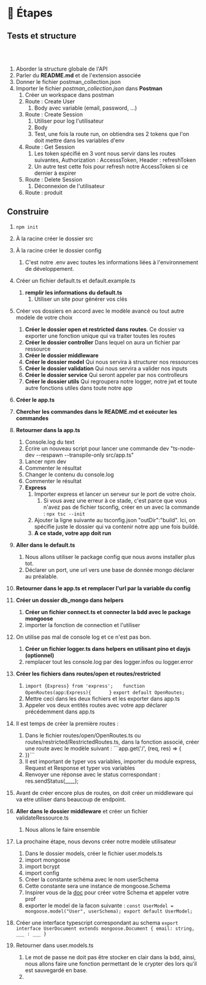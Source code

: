 # 📝 Étapes

## Tests et structure
<br>
<br>

1. Aborder la structure globale de l'API
2. Parler du **README.md** et de l'extension associée
3. Donner le fichier postman_collection.json
4. Importer le fichier *postman_collection.json* dans **Postman**
   1. Créer un workspace dans postman
   2. Route : Create User
      1. Body avec variable (email, password, ...)
   3. Route : Create Session
      1. Utiliser pour log l'utilisateur
      2. Body
      3. Test, une fois la route run, on obtiendra ses 2 tokens que l'on doit mettre dans les variables d'env
   4. Route : Get Session
      1. Les token spécifié en 3 vont nous servir dans les routes suivantes, Authorization : AccesssToken, Header : refreshToken
      2. Un autre test cette fois pour refresh notre AccessToken si ce dernier à expirer
   5. Route : Delete Session
      1. Déconnexion de l'utilisateur
   6. Route : produit
   
## Construire

1. ```npm init ```
2. À la racine créer le dossier src
3. À la racine créer le dossier config
   1. C'est notre .env avec toutes les informations liées à l'environnement de développement.
4. Créer un fichier default.ts et default.example.ts
   1. **remplir les informations du default.ts**
      1. Utiliser un site pour générer vos clés
5. Créer vos dossiers en accord avec le modèle avancé ou tout autre modèle de votre choix
    1.  **Créer le dossier open et restricted dans routes**. Ce dossier va exporter une fonction unique qui va traiter toutes les routes
    2.  **Créer le dossier controller** Dans lequel on aura un fichier par ressource
    3.  **Créer le dossier middleware** 
    4.  **Créer le dossier model** Qui nous servira à structurer nos ressources
    5.  **Créer le dossier validation** Qui nous servira a valider nos inputs
    6.  **Créer le dossier service** Qui seront appeler par nos controlleurs
    7.  **Créer le dossier utils** Qui regroupera notre logger, notre jwt et toute autre fonctions utiles dans toute notre app
6. **Créer le app.ts**
7. **Chercher les commandes dans le README.md et exécuter les commandes**
8. **Retourner dans la app.ts**
   1. Console.log du text
   2. Écrire un nouveau script pour lancer une commande dev "ts-node-dev --respawn --transpile-only src/app.ts"
   3. Lancer npm dev
   4. Commenter le résultat
   5. Changer le contenu du console.log
   6. Commenter le résultat
   7. **Express**
      1. Importer express et lancer un serveur sur le port de votre choix.
         1. Si vous avez une erreur à ce stade, c'est parce que vous n'avez pas de fichier tsconfig, créer en un avec la commande : ```npx tsc --init```
      2.  Ajouter la ligne suivante au tsconfig.json "outDir":"build". Ici, on spécifie juste le dossier qui va contenir notre app une fois buildé.
      3.  **A ce stade, votre app doit run**
9. **Aller dans le default.ts** 
   1.  Nous allons utiliser le package config que nous avons installer plus tot.
   2.  Déclarer un port, une url vers une base de donnée mongo déclarer au préalable.
10. **Retourner dans le app.ts et remplacer l'url par la variable du config**
11. **Créer un dossier db_mongo dans helpers**
    1.  **Créer un fichier connect.ts et connecter la bdd avec le package mongoose**
    2.  importer la fonction de connection et l'utiliser
12. On utilise pas mal de console log et ce n'est pas bon.
    1.  **Créer un fichier logger.ts dans helpers en utilisant pino et dayjs (optionnel)**
    2.  remplacer tout les console.log par des logger.infos ou logger.error 
13. **Créer les fichiers dans routes/open et routes/restricted**
    1.  ```import {Express} from 'express';```
        ```    function OpenRoutes(app:Express){   ```
        ```    }```
        ```export default OpenRoutes;```
    2. Mettre ceci dans les deux fichiers et les exporter dans app.ts
    3. Appeler vos deux entités routes avec votre app déclarer précédemment dans app.ts
14. Il est temps de créer la première routes :
    1.  Dans le fichier routes/open/OpenRoutes.ts ou routes/restricted/RestrictedRoutes.ts, dans la fonction associé, créer une route avec le modèle suivant : ```app.get('/', (req, res) => {
    2.  })```
    3.  Il est important de typer vos variables, importer du module express, Request et Response et typer vos variables
    4.  Renvoyer une réponse avec le status correspondant : res.sendStatus(____);
15.   Avant de créer encore plus de routes, on doit créer un middleware qui va etre utiliser dans beaucoup de endpoint.
16. **Aller dans le dossier middleware** et créer un fichier validateRessource.ts
    1.  Nous allons le faire ensemble
17. La prochaine étape, nous devons créer notre modèle utilisateur
    1.  Dans le dossier models, créer le fichier user.models.ts
    2.  import mongoose
    3.  import bcrypt
    4.  import config
    5.  Créer la constante schéma avec le nom userSchema
    6.  Cette constante sera une instance de mongoose.Schema 
    7.  Inspirer vous de la [doc](https://mongoosejs.com/docs/guide.html) pour créer votre Schema et appeler votre prof
    8.  exporter le model de la facon suivante : ```const UserModel = mongoose.model("User", userSchema);
   export default UserModel;```
18. Créer une interface typescript correspondant au schema ```export interface UserDocument extends mongoose.Document {
    email: string,
    ___ : ___
}```

19. Retourner dans user.models.ts
    1.  Le mot de passe ne doit pas être stocker en clair dans la bdd, ainsi, nous allons faire une fonction permettant de le crypter des lors qu'il est sauvegardé en base.
    2.  